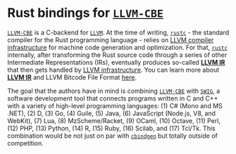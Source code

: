 # Rust bindings for [`LLVM-CBE`]

[`LLVM-CBE`] is a C-backend for [`LLVM`]. At the time of writing, [`rustc`] - the standard compiler for the Rust programming language - relies on [LLVM compiler infrastructure][`LLVM`] for machine code generation and optimization. For that, [`rustc`] internally, after transforming the Rust source code through a series of other Intermediate Representations (IRs), eventually produces so-called [**LLVM IR**] that then gets handled by [LLVM infrastructure][`LLVM`]. You can learn more about [**LLVM IR**] and LLVM Bitcode File Format [here](https://llvm.org/docs/BitCodeFormat.html).

The goal that the authors have in mind is combining [`LLVM-CBE`] with [`SWIG`], a software development tool that connects programs written in C and C++ with a variety of high-level programming languages: (1) C# (Mono and MS .NET), (2) D, (3) Go, (4) Guile, (5) Java, (6) JavaScript (Node.js, V8, and WebKit), (7) Lua, (8) MzScheme/Racket, (9) OCaml, (10) Octave, (11) Perl, (12) PHP, (13) Python, (14) R, (15) Ruby, (16) Scilab, and (17) Tcl/Tk. This combination would be not just on par with [`cbindgen`](https://github.com/eqrion/cbindgen) but totally outside of competition.

[`LLVM`]: https://en.wikipedia.org/wiki/LLVM
[`LLVM-CBE`]: https://github.com/JuliaComputingOSS/llvm-cbe
[`rustc`]: https://doc.rust-lang.org/rustc/what-is-rustc.html
[**LLVM IR**]: https://rustc-dev-guide.rust-lang.org/overview.html#:~:text=LLVM%20IR:%20This%20is
[`SWIG`]: http://www.swig.org/
